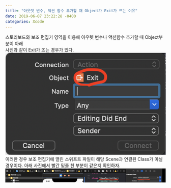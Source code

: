 ```yaml
---
title: "아웃렛 변수, 액션 함수 추가할 때 Object가 Exit가 뜨는 이유"
date: 2019-06-07 23:22:28 -0400
categories: Xcode
---
```

스토리보드와 보조 편집기 영역을 이용해 아우렛 변수나 액션함수 추가할 때 Object부분이 아래<br>
사진과 같이 Exit가 뜨는 경우가 있다.
![ExitError](/img/ExitError.png)
이러한 경우 보조 편집기에 열린 스위프트 파일이 해당 Scene과 연결된 Class가 아닐 경우이다.
아래 사진에서 빨간 밑줄 친 부분이 같은지 확인하자.
![ExitError1](/img/ExitError1.png)
